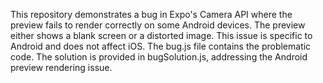 This repository demonstrates a bug in Expo's Camera API where the preview fails to render correctly on some Android devices. The preview either shows a blank screen or a distorted image. This issue is specific to Android and does not affect iOS.  The bug.js file contains the problematic code. The solution is provided in bugSolution.js, addressing the Android preview rendering issue.